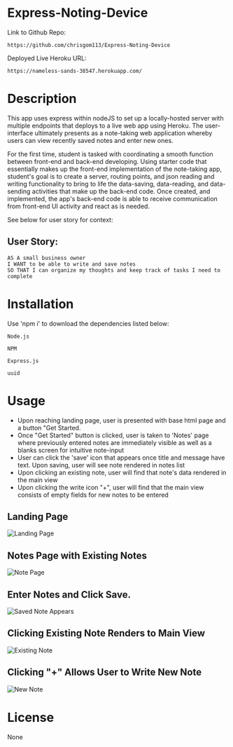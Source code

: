# Express-Noting-Device

Link to Github Repo: 
```
https://github.com/chrisgom113/Express-Noting-Device
```
Deployed Live Heroku URL:
``` 
https://nameless-sands-38547.herokuapp.com/
```

# Description

This app uses express within nodeJS to set up a locally-hosted server with multiple endpoints that deploys to a live web app using Heroku.
The user-interface ultimately presents as a note-taking web application whereby users can view recently saved notes and enter new ones.

For the first time, student is tasked with coordinating a smooth function between front-end and back-end developing. Using starter code that essentially makes up the front-end implementation of the note-taking app, student's goal is to create a server, routing points, and json reading and writing functionality to bring to life the data-saving, data-reading, and data-sending activities that make up the back-end code. Once created, and implemented, the app's back-end code is able to receive communication from front-end UI activity and react as is needed.

See below for user story for context:

## User Story:

```
AS A small business owner
I WANT to be able to write and save notes
SO THAT I can organize my thoughts and keep track of tasks I need to complete
```


# Installation


Use 'npm i' to download the dependencies listed below:

```
Node.js

NPM

Express.js

uuid
```




# Usage

- Upon reaching landing page, user is presented with base html page and a button "Get Started.
- Once "Get Started" button is clicked, user is taken to 'Notes' page where previously entered notes are immediately visible as well as a blanks screen for intuitive note-input
- User can click the 'save' icon that appears once title and message have text. Upon saving, user will see note rendered in notes list
- Upon clicking an existing note, user will find that note's data rendered in the main view
- Upon clicking the write icon "+", user will find that the main view consists of empty fields for new notes to be entered

## Landing Page

![Landing Page]()
  
## Notes Page with Existing Notes 

![Note Page]()


## Enter Notes and Click Save. 

![Saved Note Appears]()

## Clicking Existing Note Renders to Main View

![Existing Note]()

## Clicking "+" Allows User to Write New Note

![New Note]()

 
# License

None